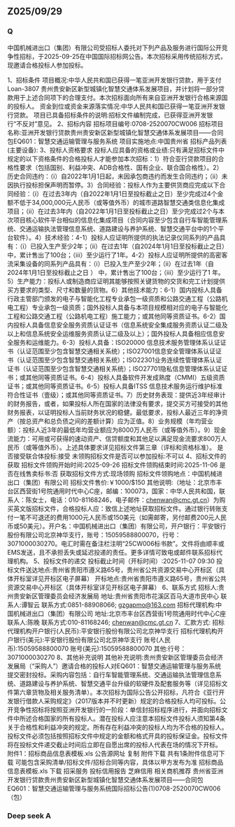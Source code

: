 ## Z025/09/29

### Q

中国机械进出口（集团）有限公司受招标人委托对下列产品及服务进行国际公开竞争性招标，于2025-09-25在中国国际招标网公告。本次招标采用传统招标方式，现邀请合格投标人参加投标。

1、招标条件
项目概况:中华人民共和国已获得一笔亚洲开发银行贷款，用于支付Loan-3807 贵州贵安新区新型城镇化智慧交通体系发展项目，并计划将一部分贷款用于上述合同项下的合理支付。本次招标面向所有来自亚洲开发银行合格来源国的投标人。
资金到位或资金来源落实情况:中华人民共和国已获得一笔亚洲开发银行贷款。
项目已具备招标条件的说明:招标文件编制完成，已获得亚洲开发银行“不反对”意见。
2、招标内容
招标项目编号:0708-2520070CW006
招标项目名称:亚洲开发银行贷款贵州贵安新区新型城镇化智慧交通体系发展项目——合同包EQ601：智慧交通运输管理与服务系统
项目实施地点:中国贵州省
招标产品列表(主要设备):
3、投标人资格要求
投标人应具备的资格或业绩:只有满足招标文件中规定的以下资格条件的合格投标人才能参加本次招标：1）符合亚行贷款项目的合格性要求（包括国别、利益冲突、ADB合格性、国有企业、联合国合格性）。2）历史合同违约：（i）自2022年1月1日起，未因承包商违约而发生合同违约；（ii）未因执行投标担保声明而暂停。3）合同经验：投标人作为主要供货商应完成以下合同经验：（i）在过去3年内（自2022年1月1日至投标截止之日）至少完成过4个金额不低于34,000,000元人民币（或等值外币）的城市道路智慧交通类信息化集成项目；（ii）在过去3年内（自2022年1月1日至投标截止之日）至少完成过2个与本次项目核心软件平台相似的信息化集成项目（合同内容至少包含自行车智能管理系统、交通运输执法管理信息系统、道路建设与养护系统、智慧交通平台中的1个平台软件）。4）技术经验：4-1）投标人应证明所提供的执法记录仪同系列的产品具有：（i）已投入生产至少2年；（ii）在过去1年（自2024年1月1日至投标截止之日）中，累计售出了100台；（iii）至少运行了1年。4-2）投标人应证明所提供的高密客流采集设备的同系列产品具有：（i）已投入生产至少2年；（ii）在过去1年（自2024年1月1日至投标截止之日 ） 中，累计售出了100台；（iii）至少运行了1 年。5）生产能力：投标人或制造商应证明其能够按照关键货物的交货和完工计划提供买方要求的类型、尺寸和数量的货物。6）其他技术能力：6-1）国内投标人具备行政主管部门颁发的电子与智能化工程专业承包一级资质和公路交通工程（公路机电工程）专业承包一级资质；国外投标人具备与本项目规模相对应的电子与智能化工程和公路交通工程（公路机电工程）施工能力；或其他同等资质证书。6-2）国内投标人具备信息安全服务资质认证证书（信息系统安全集成服务资质认证二级及以上和信息系统安全运维服务资质认证二级及以上）；国外投标人具备相应信息安全服务和运维能力。6-3）投标人具备：ISO20000 信息技术服务管理体系认证证书（认证范围至少包含智慧交通相关系统）；ISO27001信息安全管理体系认证证书（认证范围至少包含智慧交通相关系统）；ISO22301业务连续性管理体系认证证书（认证范围至少包含智慧交通相关系统）；ISO27701隐私信息管理体系认证证书；或其他同等资质证书。6-4）投标人具备软件开发成熟度（CMMI）五级资质证书；或其他同等资质证书。6-5）投标人具备ITSS 信息技术服务运行维护标准符合性证书（壹级）；或其他同等资质证书。7）历史财务表现：提供近3年经审计的财务报告，或者，如果投标人所在国家的法律没有要求，提交买方可接受的其他财务报表，以证明投标人当前财务状况的稳健。最低要求，投标人最近三年的净资产（按总资产和总负债之间的差额计算）应为正值。8）业务规模（年均营业额）：投标人近3年的最低年均营业额应为8000万人民币（或等值外币）。9）现金流能力：可用或可获得的速动资产、信贷额度和其他足以满足现金流要求800万人民币（或等值外币）。上述具体要求详见招标文件第三章（评标和资格标准）。
是否接受联合体投标:接受
未领购招标文件是否可以参加投标:不可以
4、招标文件的获取
招标文件领购开始时间:2025-09-26
招标文件领购结束时间:2025-11-06
是否在线售卖标书:否
获取招标文件方式:现场领购
招标文件领购地点：中国机械进出口（集团）有限公司
招标文件售价:￥1000/$150
其他说明:（地址：北京市丰台区西营街1号院通用时代中心C座，邮编：100073，国家：中华人民共和国，联系人：陈女士，电话：010-81168246，电子邮件：chenwan@cmc.gt.cn）为购买英文版招标文件，合格投标人应：致信上述地址获取招标文件。通过银行转账支付一笔不可退还的费用1000元人民币或150美元（如需邮寄，另付邮费200元人民币或50美元）。开户名：中国机械进出口（集团）有限公司，开户银行：平安银行股份有限公司北京神华支行，账号：15059588800070，行号：3071000030270。电汇时需在备注栏注明“25CW006标书款”。文件将由顺丰或EMS发送，且不承担丢失或延迟投递的责任。更多详情可致电或邮件联系招标代理机构。
5、投标文件的递交
投标截止时间（开标时间）:2025-11-07 09:30
投标文件送达地点:贵州省贵阳市遵义路65号，贵州省公共资源交易中心开标区（具体开标室详见开标区电子屏幕）
开标地点:贵州省贵阳市遵义路65号，贵州省公共资源交易中心开标区（具体开标室详见开标区电子屏幕）
6、联系方式
招标人:贵州贵安新区管理委员会经济发展局
地址:贵州省贵阳市花溪区百马大道市民中心
联系人:谭智云
联系方式:0851-88908066; gzgapmo@163.com
招标代理机构:中国机械进出口（集团）有限公司
地址:北京市丰台区西营街1号院通用时代中心C座
联系人:陈晚
联系方式:010-81168246; chenwan@cmc.gt.cn
7、汇款方式:
招标代理机构开户银行(人民币):平安银行股份有限公司北京神华支行
招标代理机构开户银行(美元):平安银行股份有限公司北京神华支行
账号(人民币):15059588800070
账号(美元):15059588800070
其他:行号：3071000030270
8、其他补充说明
其他补充说明:贵州贵安新区管理委员会经济发展局（“采购人”）邀请合格的投标人对EQ601：智慧交通运输管理与服务系统 提交密封投标。采购内容包括：自行车智能管理系统、交通运输执法管理信息系统、道路建设与养护系统、智慧交通平台升级的软硬件及配套服务等（详见招标文件第六章货物及相关服务清单）。本次招标为国际公告公开招标，凡符合《亚行开发银行借款人采购规定》（2017版本并不时更新）规定的合格投标人均可投标。公开竞争性招标将按照亚洲开发银行的一阶段：单信封招标程序进行，并面向招标文件中所述合格国家的所有投标人。潜在投标人应注意本招标文件投标人须知第4条关于合格性和利益冲突的规定。所有存在利益冲突的投标人均为不合格的投标人。投标文件必须包括按照招标文件中规定的金额和格式开具的投标保证金。投标文件将在投标文件递交截止时间后立即在自愿出席的投标人代表在场的情况下开标。
附件1：招标商品信息表模板.xls
公告源网址
复制
附件下载
共有1条附件信息可下载
可能包含采购清单/招标文件/招标合同等内容，具体以甲方发布为准
招标商品信息表模板.xls
下载
招采服务
投标信用报告
芝麻信用
相关商机推荐
贵州省亚洲开发银行贷款贵州贵安新区新型城镇化智慧交通体系发展项目——合同包EQ601：智慧交通运输管理与服务系统国际招标公告(1)0708-2520070CW006（包）

### Deep seek A


